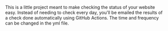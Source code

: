 This is a little project meant to make checking the status of your website easy. Instead of needing to check every day, you'll be emailed the results of a check done automatically using GitHub Actions. The time and frequency can be changed in the yml file.
